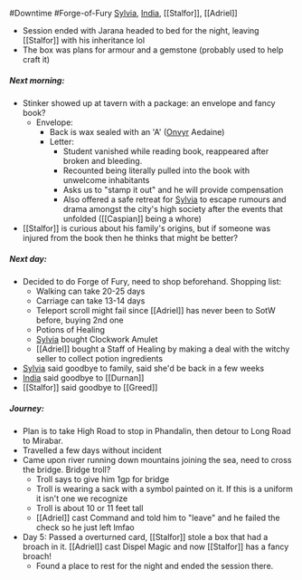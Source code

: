 #Downtime #Forge-of-Fury
[Sylvia](PCs/Past/Sylvia.md), [India](PCs/Current/India.md), [[Stalfor]], [[Adriel]]
 
- Session ended with Jarana headed to bed for the night, leaving [[Stalfor]] with his inheritance lol
- The box was plans for armour and a gemstone (probably used to help craft it)

##### Next morning:
- Stinker showed up at tavern with a package: an envelope and fancy book?
	- Envelope:
		- Back is wax sealed with an 'A' ([Onvyr](NPCs/01_General/Onvyr.md) Aedaine)
		- Letter:
			- Student vanished while reading book, reappeared after broken and bleeding.
			- Recounted being literally pulled into the book with unwelcome inhabitants
			- Asks us to "stamp it out" and he will provide compensation
			- Also offered a safe retreat for [Sylvia](PCs/Past/Sylvia.md) to escape rumours and drama amongst the city's high society after the events that unfolded ([[Caspian]] being a whore)
- [[Stalfor]] is curious about his family's origins, but if someone was injured from the book then he thinks that might be better?

##### Next day:
- Decided to do Forge of Fury, need to shop beforehand. Shopping list:
	- Walking can take 20-25 days
	- Carriage can take 13-14 days
	- Teleport scroll might fail since [[Adriel]] has never been to SotW before, buying 2nd one
	- Potions of Healing
	- [Sylvia](PCs/Past/Sylvia.md) bought Clockwork Amulet
	- [[Adriel]] bought a Staff of Healing by making a deal with the witchy seller to collect potion ingredients
- [Sylvia](PCs/Past/Sylvia.md) said goodbye to family, said she'd be back in a few weeks
- [India](PCs/Current/India.md) said goodbye to [[Durnan]]
- [[Stalfor]] said goodbye to [[Greed]]

##### Journey:
- Plan is to take High Road to stop in Phandalin, then detour to Long Road to Mirabar.
- Travelled a few days without incident
- Came upon river running down mountains joining the sea, need to cross the bridge. Bridge troll?
	- Troll says to give him 1gp for bridge
	- Troll is wearing a sack with a symbol painted on it. If this is a uniform it isn't one we recognize
	- Troll is about 10 or 11 feet tall
	- [[Adriel]] cast Command and told him to "leave" and he failed the check so he just left lmfao
- Day 5: Passed a overturned card, [[Stalfor]] stole a box that had a broach in it. [[Adriel]] cast Dispel Magic and now [[Stalfor]] has a fancy broach!
	- Found a place to rest for the night and ended the session there.